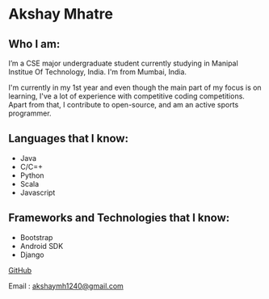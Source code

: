 # Akshay Mhatre

## Who I am:
I’m a CSE major undergraduate student currently studying in Manipal Institue Of Technology, India. I'm from Mumbai, India.

I'm currently in my 1st year and even though the main part of my focus is on learning, I've a lot of experience with competitive coding competitions.  Apart from that, I contribute to open-source, and am an active sports programmer.




## Languages that I know:

- Java
- C/C=+
- Python
- Scala
- Javascript 

## Frameworks and Technologies that I know:

- Bootstrap
- Android SDK
- Django


[GitHub](https://github.com/akshay-mhatre)

Email : akshaymh1240@gmail.com
